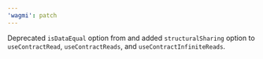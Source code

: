 ```yaml
---
'wagmi': patch
---
```


Deprecated `isDataEqual` option from and added `structuralSharing` option to `useContractRead`, `useContractReads`, and `useContractInfiniteReads`.
